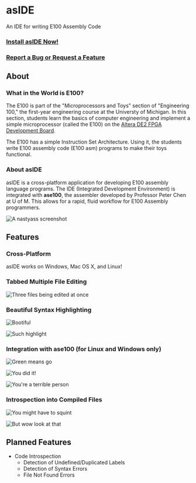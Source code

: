 # asIDE
An IDE for writing E100 Assembly Code

### [Install asIDE Now!](https://github.com/bgr360/asIDE/releases)
### [Report a Bug or Request a Feature](https://github.com/bgr360/asIDE/issues)

## About

### What in the World is E100?

The E100 is part of the "Microprocessors and Toys" section of "Engineering 100," the first-year engineering course at the Universty of Michigan. In this section, students learn the basics of computer engineering and implement a simple microprocessor (called the E100) on the [Altera DE2 FPGA Development Board](http://wl.altera.com/education/univ/materials/boards/de2/unv-de2-board.html).

The E100 has a simple Instruction Set Architecture. Using it, the students write E100 assembly code (E100 asm) programs to make their toys functional.

### About asIDE

asIDE is a cross-platform application for developing E100 assembly language programs. The IDE (Integrated Development Environment) is integrated with **ase100**, the assembler developed by Professor Peter Chen at U of M. This allows for a rapid, fluid workflow for E100 Assembly programmers.

![A nastyass screenshot](http://i.imgur.com/lddCm8R.png)

## Features

### Cross-Platform

asIDE works on Windows, Mac OS X, and Linux!

### Tabbed Multiple File Editing

![Three files being edited at once](http://i.imgur.com/YIQrmgs.png)

### Beautiful Syntax Highlighting

![Bootiful](http://i.imgur.com/ptMDfCZ.png)

![Such highlight](http://i.imgur.com/NsgXNMV.png)

### Integration with ase100 (for Linux and Windows only)

![Green means go](http://i.imgur.com/0KtmgMf.png)

![You did it!](http://i.imgur.com/m3jVtjn.png)

![You're a terrible person](http://i.imgur.com/g1wRrRI.png)

### Introspection into Compiled Files

![You might have to squint](http://i.imgur.com/R3fclp4.png)

![But wow look at that](http://i.imgur.com/hOwc5Ja.png)

## Planned Features

* Code Introspection
  * Detection of Undefined/Duplicated Labels
  * Detection of Syntax Errors
  * File Not Found Errors
